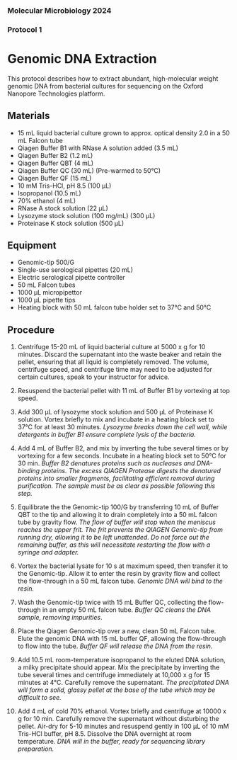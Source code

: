 ### Molecular Microbiology 2024
### Protocol 1
# Genomic DNA Extraction

This protocol describes how to extract abundant, high-molecular weight genomic DNA from bacterial cultures for sequencing on the Oxford Nanopore Technologies platform.

## Materials
* 15 mL liquid bacterial culture grown to approx. optical density 2.0 in a 50 mL Falcon tube
* Qiagen Buffer B1 with RNase A solution added (3.5 mL)
* Qiagen Buffer B2 (1.2 mL)
* Qiagen Buffer QBT (4 mL)
* Qiagen Buffer QC (30 mL) (Pre-warmed to 50°C)
* Qiagen Buffer QF (15 mL)
* 10 mM Tris-HCl, pH 8.5 (100 µL)
* Isopropanol (10.5 mL)
* 70% ethanol (4 mL)
* RNase A stock solution (22 µL)
* Lysozyme stock solution (100 mg/mL) (300 µL)
* Proteinase K stock solution (500 µL)

## Equipment
* Genomic-tip 500/G
* Single-use serological pipettes (20 mL)
* Electric serological pipette controller
* 50 mL Falcon tubes
* 1000 µL micropipettor
* 1000 µL pipette tips
* Heating block with 50 mL falcon tube holder set to 37°C and 50°C

## Procedure
1. Centrifuge 15-20 mL of liquid bacterial culture at 5000 x g for 10 minutes. Discard the supernatant into the waste beaker and retain the pellet, ensuring that all liquid is completely removed. The volume, centrifuge speed, and centrifuge time may need to be adjusted for certain cultures, speak to your instructor for advice.

2. Resuspend the bacterial pellet with 11 mL of Buffer B1 by vortexing at top speed.

3. Add 300 µL of lysozyme stock solution and 500 µL of Proteinase K solution. Vortex briefly to mix and incubate in a heating block set to 37°C for at least 30 minutes. *Lysozyme breaks down the cell wall, while detergents in buffer B1 ensure complete lysis of the bacteria.*

4. Add 4 mL of Buffer B2, and mix by inverting the tube several times or by vortexing for a few seconds. Incubate in a heating block set to 50°C for 30 min. *Buffer B2 denatures proteins such as nucleases and DNA-binding proteins. The excess QIAGEN Protease digests the denatured proteins into smaller fragments, facilitating efficient removal during purification. The sample must be as clear as possible following this step.*

5. Equilibrate the the Genomic-tip 100/G by transferring 10 mL of Buffer QBT to the tip and allowing it to drain completely into a 50 mL falcon tube by gravity flow. *The flow of buffer will stop when the meniscus reaches the upper frit. The frit prevents the QIAGEN Genomic-tip from running dry, allowing it to be left unattended. Do not force out the remaining buffer, as this will necessitate restarting the flow with a syringe and adapter.*

6. Vortex the bacterial lysate for 10 s at maximum speed, then transfer it to the Genomic-tip. Allow it to enter the resin by gravity flow and collect the flow-through in a 50 mL falcon tube. *Genomic DNA will bind to the resin.*

7. Wash the Genomic-tip twice with 15 mL Buffer QC, collecting the flow-through in an empty 50 mL falcon tube. *Buffer QC cleans the DNA sample, removing impurities*.

8. Place the Qiagen Genomic-tip over a new, clean 50 mL Falcon tube. Elute the genomic DNA with 15 mL buffer QF, allowing the flow-through to flow into the tube. *Buffer QF will release the DNA from the resin.*

9. Add 10.5 mL room-temperature isopropanol to the eluted DNA solution, a milky precipitate should appear. Mix the precipitate by inverting the tube several times and centrifuge immediately at 10,000 x g for 15 minutes at 4°C. Carefully remove the supernatant. *The precipitated DNA will form a solid, glassy pellet at the base of the tube which may be difficult to see.*

10. Add 4 mL of cold 70% ethanol. Vortex briefly and centrifuge at 10000 x g for 10 min. Carefully remove the supernatant without disturbing the pellet. Air-dry for 5-10 minutes and resuspend gently in 100 µL of 10 mM Tris-HCl buffer, pH 8.5. Dissolve the DNA overnight at room temperature. *DNA will in the buffer, ready for sequencing library preparation.*